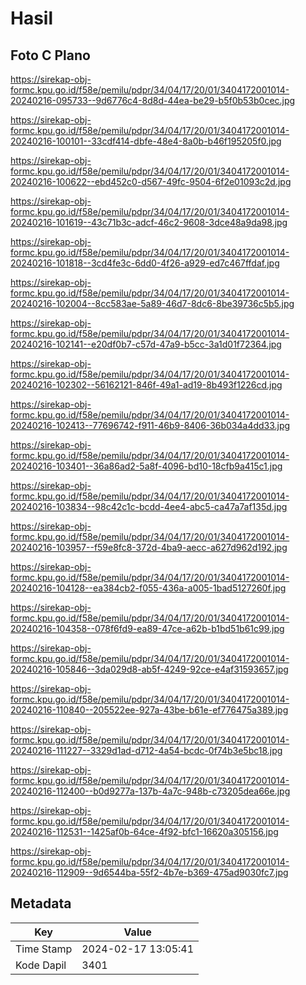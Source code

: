 # Hasil

## Foto C Plano

https://sirekap-obj-formc.kpu.go.id/f58e/pemilu/pdpr/34/04/17/20/01/3404172001014-20240216-095733--9d6776c4-8d8d-44ea-be29-b5f0b53b0cec.jpg

https://sirekap-obj-formc.kpu.go.id/f58e/pemilu/pdpr/34/04/17/20/01/3404172001014-20240216-100101--33cdf414-dbfe-48e4-8a0b-b46f195205f0.jpg

https://sirekap-obj-formc.kpu.go.id/f58e/pemilu/pdpr/34/04/17/20/01/3404172001014-20240216-100622--ebd452c0-d567-49fc-9504-6f2e01093c2d.jpg

https://sirekap-obj-formc.kpu.go.id/f58e/pemilu/pdpr/34/04/17/20/01/3404172001014-20240216-101619--43c71b3c-adcf-46c2-9608-3dce48a9da98.jpg

https://sirekap-obj-formc.kpu.go.id/f58e/pemilu/pdpr/34/04/17/20/01/3404172001014-20240216-101818--3cd4fe3c-6dd0-4f26-a929-ed7c467ffdaf.jpg

https://sirekap-obj-formc.kpu.go.id/f58e/pemilu/pdpr/34/04/17/20/01/3404172001014-20240216-102004--8cc583ae-5a89-46d7-8dc6-8be39736c5b5.jpg

https://sirekap-obj-formc.kpu.go.id/f58e/pemilu/pdpr/34/04/17/20/01/3404172001014-20240216-102141--e20df0b7-c57d-47a9-b5cc-3a1d01f72364.jpg

https://sirekap-obj-formc.kpu.go.id/f58e/pemilu/pdpr/34/04/17/20/01/3404172001014-20240216-102302--56162121-846f-49a1-ad19-8b493f1226cd.jpg

https://sirekap-obj-formc.kpu.go.id/f58e/pemilu/pdpr/34/04/17/20/01/3404172001014-20240216-102413--77696742-f911-46b9-8406-36b034a4dd33.jpg

https://sirekap-obj-formc.kpu.go.id/f58e/pemilu/pdpr/34/04/17/20/01/3404172001014-20240216-103401--36a86ad2-5a8f-4096-bd10-18cfb9a415c1.jpg

https://sirekap-obj-formc.kpu.go.id/f58e/pemilu/pdpr/34/04/17/20/01/3404172001014-20240216-103834--98c42c1c-bcdd-4ee4-abc5-ca47a7af135d.jpg

https://sirekap-obj-formc.kpu.go.id/f58e/pemilu/pdpr/34/04/17/20/01/3404172001014-20240216-103957--f59e8fc8-372d-4ba9-aecc-a627d962d192.jpg

https://sirekap-obj-formc.kpu.go.id/f58e/pemilu/pdpr/34/04/17/20/01/3404172001014-20240216-104128--ea384cb2-f055-436a-a005-1bad5127260f.jpg

https://sirekap-obj-formc.kpu.go.id/f58e/pemilu/pdpr/34/04/17/20/01/3404172001014-20240216-104358--078f6fd9-ea89-47ce-a62b-b1bd51b61c99.jpg

https://sirekap-obj-formc.kpu.go.id/f58e/pemilu/pdpr/34/04/17/20/01/3404172001014-20240216-105846--3da029d8-ab5f-4249-92ce-e4af31593657.jpg

https://sirekap-obj-formc.kpu.go.id/f58e/pemilu/pdpr/34/04/17/20/01/3404172001014-20240216-110840--205522ee-927a-43be-b61e-ef776475a389.jpg

https://sirekap-obj-formc.kpu.go.id/f58e/pemilu/pdpr/34/04/17/20/01/3404172001014-20240216-111227--3329d1ad-d712-4a54-bcdc-0f74b3e5bc18.jpg

https://sirekap-obj-formc.kpu.go.id/f58e/pemilu/pdpr/34/04/17/20/01/3404172001014-20240216-112400--b0d9277a-137b-4a7c-948b-c73205dea66e.jpg

https://sirekap-obj-formc.kpu.go.id/f58e/pemilu/pdpr/34/04/17/20/01/3404172001014-20240216-112531--1425af0b-64ce-4f92-bfc1-16620a305156.jpg

https://sirekap-obj-formc.kpu.go.id/f58e/pemilu/pdpr/34/04/17/20/01/3404172001014-20240216-112909--9d6544ba-55f2-4b7e-b369-475ad9030fc7.jpg


## Metadata

| Key        | Value               |
| ---------- | ------------------- |
| Time Stamp | 2024-02-17 13:05:41 |
| Kode Dapil | 3401                |



